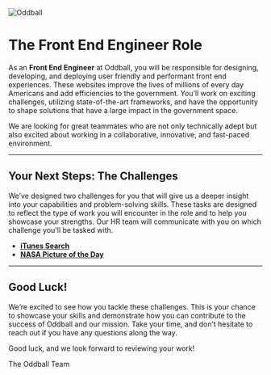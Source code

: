 ![Oddball](https://oddball.io/wp-content/uploads/2024/01/Oddball-Logo-High-Res.png)

# The Front End Engineer Role

As an **Front End Engineer** at Oddball, you will be responsible for designing, developing, and deploying user friendly and performant front end experiences. These websites improve the lives of millions of every day Americans and add efficiencies to the government. You’ll work on exciting challenges, utilizing state-of-the-art frameworks, and have the opportunity to shape solutions that have a large impact in the government space.

We are looking for great teammates who are not only technically adept but also excited about working in a collaborative, innovative, and fast-paced environment.

---

## Your Next Steps: The Challenges

We’ve designed two challenges for you that will give us a deeper insight into your capabilities and problem-solving skills. These tasks are designed to reflect the type of work you will encounter in the role and to help you showcase your strengths. Our HR team will communicate with you on which challenge you'll be tasked with.

- [**iTunes Search**](itunes-search/README.md)
- [**NASA Picture of the Day**](nasa-pd/README.md)

---

## Good Luck!

We’re excited to see how you tackle these challenges. This is your chance to showcase your skills and demonstrate how you can contribute to the success of Oddball and our mission. Take your time, and don’t hesitate to reach out if you have any questions along the way.

Good luck, and we look forward to reviewing your work!

The Oddball Team
